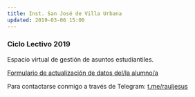 ```yaml
---
title: Inst. San José de Villa Urbana
updated: 2019-03-06 15:00
---
```


### Ciclo Lectivo 2019
Espacio virtual de gestión de asuntos estudiantiles. 


<i class="fa fa-globe" aria-hidden="true"></i>  [Formulario de actualización de datos del/la alumno/a](https://forms.gle/dMAm9hmVcML9Vy1V8)<br />


Para contactarse conmigo a través de Telegram: <i class="fa fa-telegram" aria-hidden="true"></i> [t.me/rauljesus](https://t.me/rauljesus)<br />


